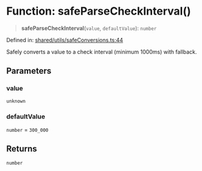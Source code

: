 # Function: safeParseCheckInterval()

> **safeParseCheckInterval**(`value`, `defaultValue`): `number`

Defined in: [shared/utils/safeConversions.ts:44](https://github.com/Nick2bad4u/Uptime-Watcher/blob/8a1973382d5fe14c52996ecda381894eb7ecd4a6/shared/utils/safeConversions.ts#L44)

Safely converts a value to a check interval (minimum 1000ms) with fallback.

## Parameters

### value

`unknown`

### defaultValue

`number` = `300_000`

## Returns

`number`
